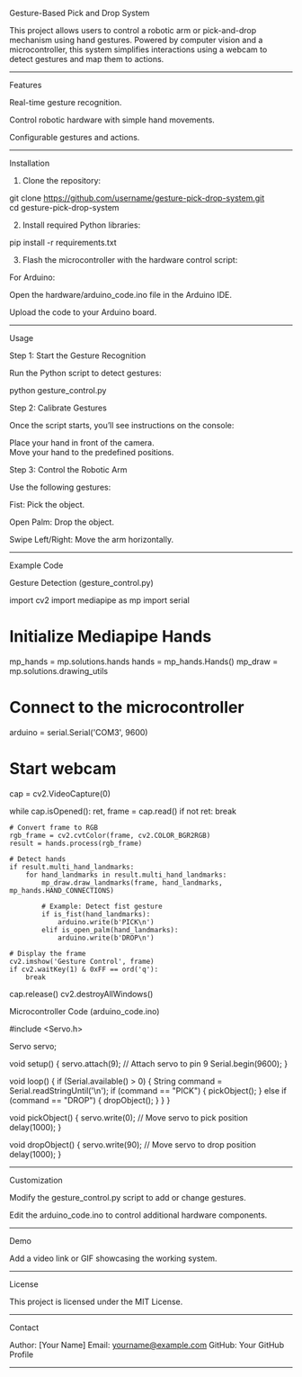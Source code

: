 Gesture-Based Pick and Drop System

This project allows users to control a robotic arm or pick-and-drop mechanism using hand gestures. Powered by computer vision and a microcontroller, this system simplifies interactions using a webcam to detect gestures and map them to actions.


---

Features

Real-time gesture recognition.

Control robotic hardware with simple hand movements.

Configurable gestures and actions.



---

Installation

1. Clone the repository:

git clone https://github.com/username/gesture-pick-drop-system.git  
cd gesture-pick-drop-system


2. Install required Python libraries:

pip install -r requirements.txt


3. Flash the microcontroller with the hardware control script:

For Arduino:

Open the hardware/arduino_code.ino file in the Arduino IDE.

Upload the code to your Arduino board.






---

Usage

Step 1: Start the Gesture Recognition

Run the Python script to detect gestures:

python gesture_control.py

Step 2: Calibrate Gestures

Once the script starts, you’ll see instructions on the console:

Place your hand in front of the camera.  
Move your hand to the predefined positions.

Step 3: Control the Robotic Arm

Use the following gestures:

Fist: Pick the object.

Open Palm: Drop the object.

Swipe Left/Right: Move the arm horizontally.



---

Example Code

Gesture Detection (gesture_control.py)

import cv2
import mediapipe as mp
import serial

# Initialize Mediapipe Hands
mp_hands = mp.solutions.hands
hands = mp_hands.Hands()
mp_draw = mp.solutions.drawing_utils

# Connect to the microcontroller
arduino = serial.Serial('COM3', 9600)

# Start webcam
cap = cv2.VideoCapture(0)

while cap.isOpened():
    ret, frame = cap.read()
    if not ret:
        break

    # Convert frame to RGB
    rgb_frame = cv2.cvtColor(frame, cv2.COLOR_BGR2RGB)
    result = hands.process(rgb_frame)

    # Detect hands
    if result.multi_hand_landmarks:
        for hand_landmarks in result.multi_hand_landmarks:
            mp_draw.draw_landmarks(frame, hand_landmarks, mp_hands.HAND_CONNECTIONS)

            # Example: Detect fist gesture
            if is_fist(hand_landmarks):
                arduino.write(b'PICK\n')
            elif is_open_palm(hand_landmarks):
                arduino.write(b'DROP\n')

    # Display the frame
    cv2.imshow('Gesture Control', frame)
    if cv2.waitKey(1) & 0xFF == ord('q'):
        break

cap.release()
cv2.destroyAllWindows()

Microcontroller Code (arduino_code.ino)

#include <Servo.h>

Servo servo;

void setup() {
  servo.attach(9);  // Attach servo to pin 9
  Serial.begin(9600);
}

void loop() {
  if (Serial.available() > 0) {
    String command = Serial.readStringUntil('\n');
    if (command == "PICK") {
      pickObject();
    } else if (command == "DROP") {
      dropObject();
    }
  }
}

void pickObject() {
  servo.write(0);  // Move servo to pick position
  delay(1000);
}

void dropObject() {
  servo.write(90);  // Move servo to drop position
  delay(1000);
}


---

Customization

Modify the gesture_control.py script to add or change gestures.

Edit the arduino_code.ino to control additional hardware components.



---

Demo

Add a video link or GIF showcasing the working system.


---

License

This project is licensed under the MIT License.


---

Contact

Author: [Your Name]
Email: yourname@example.com
GitHub: Your GitHub Profile


---

